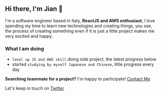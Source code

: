 ## Hi there, I'm Jian 👋

I'm a software engineer based in Italy, **ReactJS and AWS enthusiast**, I love spending my time to learn new technologies and creating things, you see, the process of creating something even if it is just a little project makes me very excited and happy.

### What I am doing

- `level up JS and AWS skill` doing side project, the latest progress below
- started `studying by myself Japanese and Chinese`, little progress every day

**Searching teammate for a project?** I'm happy to participate! [Contact Me](mailto:jian.zhou@mail.polimi.it)

Let's keep in touch on [Twitter](https://twitter.com/ZhouJian26)

